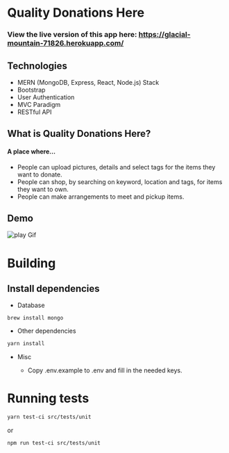 # Quality Donations Here  

### View the live version of this app here: https://glacial-mountain-71826.herokuapp.com/

## Technologies
* MERN (MongoDB, Express, React, Node.js) Stack
* Bootstrap
* User Authentication
* MVC Paradigm
* RESTful API


## What is Quality Donations Here?

#### A place where…

* People can upload pictures, details and select tags for the items they want to donate.
* People can shop, by searching on keyword, location and tags, for items they want to own.
* People can make arrangements to meet and pickup items.



## Demo

![play Gif](https://github.com/lzapson/quality-donations-here/blob/master/readme%20pics/quality-donations-here.gif)

# Building

## Install dependencies

* Database
```
brew install mongo
```

* Other dependencies
```bash
yarn install
```

* Misc

  - Copy .env.example to .env and fill in the needed keys.

# Running tests

```bash
yarn test-ci src/tests/unit
```
or
```bash
npm run test-ci src/tests/unit
```
